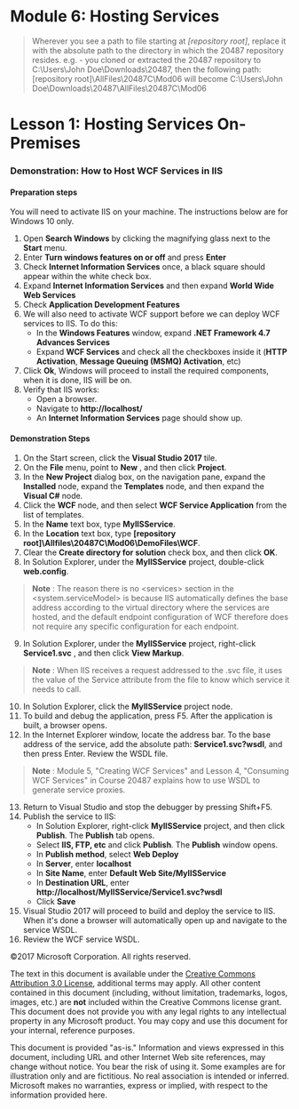 # Module 6: Hosting Services

> Wherever  you see a path to file starting at *[repository root]*, replace it with the absolute path to the directory in which the 20487 repository resides.
> e.g. - you cloned or extracted the 20487 repository to C:\Users\John Doe\Downloads\20487,
then the following path: [repository root]\AllFiles\20487C\Mod06 will become C:\Users\John Doe\Downloads\20487\AllFiles\20487C\Mod06

# Lesson 1: Hosting Services On-Premises

### Demonstration: How to Host WCF Services in IIS

#### Preparation steps

You will need to activate IIS on your machine. The instructions below are for Windows 10 only.

1. Open **Search Windows** by clicking the magnifying glass next to the **Start** menu.
2. Enter **Turn windows features on or off** and press **Enter**
3. Check **Internet Information Services** once, a black square should appear within the white check box.
4. Expand **Internet Information Services** and then expand **World Wide Web Services**
5. Check **Application Development Features**
6. We will also need to activate WCF support before we can deploy WCF services to IIS. To do this:
	- In the **Windows Features** window, expand **.NET Framework 4.7 Advances Services**
	- Expand **WCF Services** and check all the checkboxes inside it (**HTTP Activation**, **Message Queuing (MSMQ) Activation**, etc) 
6. Click **Ok**, Windows will proceed to install the required components, when it is done, IIS will be on.
7. Verify that IIS works:
	- Open a browser.
	- Navigate to **http://localhost/**
	- An **Internet Information Services** page should show up.

#### Demonstration Steps

1. On the Start screen, click the **Visual Studio 2017** tile.
2. On the **File** menu, point to **New** , and then click **Project**.
3. In the **New Project** dialog box, on the navigation pane, expand the **Installed** node, expand the **Templates** node, and then expand the **Visual C#** node.
4. Click the **WCF** node, and then select **WCF Service Application** from the list of templates.
5. In the **Name** text box, type **MyIISService**.
6. In the **Location** text box, type **[repository root]\Allfiles\20487C\Mod06\DemoFiles\WCF**.
7. Clear the **Create directory for solution** check box, and then click **OK**.
8. In Solution Explorer, under the **MyIISService** project, double-click **web.config**.

  >**Note** : The reason there is no &lt;services&gt; section in the &lt;system.serviceModel&gt; is because IIS automatically defines the base address according to the virtual directory where the services are hosted, and the default endpoint configuration of WCF therefore does not require any specific configuration for each endpoint.

9. In Solution Explorer, under the **MyIISService** project, right-click **Service1.svc** , and then click **View Markup**.

  >**Note** : When IIS receives a request addressed to the .svc file, it uses the value of the Service attribute from the file to know which service it needs to call.

10. In Solution Explorer, click the **MyIISService** project node.
11. To build and debug the application, press F5. After the application is built, a browser opens.
12. In the Internet Explorer window, locate the address bar. To the base address of the service, add the absolute path: **Service1.svc?wsdl**, and then press Enter. Review the WSDL file.

  >**Note** : Module 5, &quot;Creating WCF Services&quot; and Lesson 4, &quot;Consuming WCF Services&quot; in Course 20487 explains how to use WSDL to generate service proxies.

13. Return to Visual Studio and stop the debugger by pressing Shift+F5.
15. Publish the service to IIS:
	- In Solution Explorer, right-click **MyIISService** project, and then click **Publish**. The **Publish** tab opens.
	- Select **IIS, FTP, etc** and click **Publish**. The **Publish** window opens.
	- In **Publish method**, select **Web Deploy**
	- In **Server**, enter **localhost**
	- In **Site Name**, enter **Default Web Site/MyIISService**
	- In **Destination URL**, enter **http://localhost/MyIISService/Service1.svc?wsdl**
	- Click **Save**
16. Visual Studio 2017 will proceed to build and deploy the service to IIS. When it's done a browser will automatically open up and navigate to the service WSDL.
17. Review the WCF service WSDL.

©2017 Microsoft Corporation. All rights reserved.

The text in this document is available under the  [Creative Commons Attribution 3.0 License](https://creativecommons.org/licenses/by/3.0/legalcode), additional terms may apply. All other content contained in this document (including, without limitation, trademarks, logos, images, etc.) are  **not**  included within the Creative Commons license grant. This document does not provide you with any legal rights to any intellectual property in any Microsoft product. You may copy and use this document for your internal, reference purposes.

This document is provided &quot;as-is.&quot; Information and views expressed in this document, including URL and other Internet Web site references, may change without notice. You bear the risk of using it. Some examples are for illustration only and are fictitious. No real association is intended or inferred. Microsoft makes no warranties, express or implied, with respect to the information provided here.
